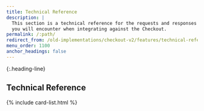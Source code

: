 ```yaml
---
title: Technical Reference
description: |
  This section is a technical reference for the requests and responses
  you will encounter when integrating against the Checkout.
permalink: /:path/
redirect_from: /old-implementations/checkout-v2/features/technical-reference/
menu_order: 1100
anchor_headings: false
---
```


{:.heading-line}

## Technical Reference

{% include card-list.html %}
